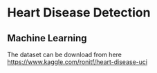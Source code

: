 # Heart Disease Detection

## Machine Learning

The dataset can be download from here https://www.kaggle.com/ronitf/heart-disease-uci
